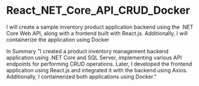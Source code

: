 # React_NET_Core_API_CRUD_Docker
I will create a sample inventory product application backend using the .NET Core Web API, along with a frontend built with React.js. Additionally, I will containerize the application using Docker

In Summary
"I created a product inventory management backend application using .NET Core and SQL Server, implementing various API endpoints for performing CRUD operations. Later, I developed the frontend application using React.js and integrated it with the backend using Axios. Additionally, I containerized both applications using Docker."
